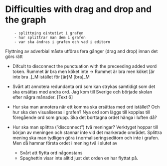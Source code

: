 
# Difficulties with drag and drop and the graph

        - splittning ointutivt i grafen
        - hur splittrar man dem i grafen
        - var ska ändras i grafen och vad i editorn

Flyttning av adverbial måste utföras fera gånger (drag and drop) innan
det görs rätt

* Difcult to disconnect the punctuation with the preceeding added word token.
    Rummet är bra men köket inte ->
    Rummet är bra men köket [är inte bra .]_M istället för [är]M [bra]_M

* Svårt att annotera redundanta ord som kan strykas samtidigt som det ska ersättas med andra
ord. Jag kom till Sverige och började skolan efter några månader. [Text 6]

* Hur ska man annotera när ett komma ska ersättas med ord istället? Och hur ska den visualiseras
i grafen? Nya ord som läggs till kopplas till föregående ord som grupp. Ska det borttagna ordet
hänga i luften då?

* Hur ska man splittra (”disconnect”) två meningar? Verktyget hoppar till början av meningen och
stannar inte vid det markerade området. Splittra mening ska man tydligen göra i
normaliseringseditorn och inte i grafen. Men då hamnar första ordet i mening två i slutet av

    - Svårt att flytta ord någonstans
    - Spaghettin visar inte alltid just det orden en har flyttat på.



